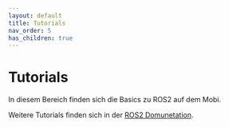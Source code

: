 ```yaml
---
layout: default
title: Tutorials
nav_order: 5
has_children: true
---
```


# Tutorials

In diesem Bereich finden sich die Basics zu ROS2 auf dem Mobi.

Weitere Tutorials finden sich in der [ROS2 Domunetation](https://docs.ros.org/en/humble/Tutorials.html).
